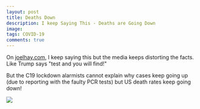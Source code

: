```yaml
---
layout: post
title: Deaths Down
description: I keep Saying This - Deaths are Going Down
image: 
tags: COVID-19
comments: true
---
```

On [joelhay.com](joelhay.com), I keep saying this but the media keeps distorting the facts. Like Trump
says "test and you will find!"

But the C19 lockdown alarmists cannot explain why cases keep going up
(due to reporting with the faulty PCR tests) but US death rates keep
going down!

![](https://lh6.googleusercontent.com/B6RyMLcIh71Y_iMEBo6ZH285Lur4JLnf-Pg4mIgnftSTpF0zqO9tFG5sRFiXUuaZM6axJIWNKgi78LQh3ZHvkBsDWc_tcNiXFeOyEGAakHkIVFeETwY=w1280)
